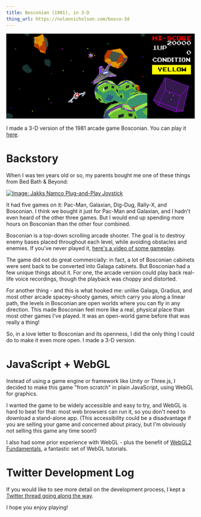 ```yaml
---
title: Bosconian (1981), in 3-D
thing_url: https://nolannicholson.com/bosco-3d
---
```


<a href="{{ page.thing_url }}"> 
<img src="/assets/img/bosco/banner.png" alt="Banner: Bosco-3D gameplay image"
class="article-banner">
</a>

I made a 3-D version of the 1981 arcade game Bosconian. You can play it
[here](https://nolannicholson.com/bosco-3d).

# Backstory

When I was ten years old or so, my parents bought me one of these things
from Bed Bath & Beyond:

[![Image: Jakks Namco Plug-and-Play Joystick
](/assets/img/bosco/Pacman-pnp-promo.webp)
](https://pacman.fandom.com/wiki/Plug_%26_Play_TV_Games)

It had five games on it: Pac-Man, Galaxian, Dig-Dug, Rally-X, and Bosconian. I
think we bought it just for Pac-Man and Galaxian, and I hadn't even heard of the
other three games. But I would end up spending more hours on Bosconian than the
other four combined.

Bosconian is a top-down scrolling arcade shooter. The goal is to destroy enemy
bases placed throughout each level, while avoiding obstacles and enemies. If
you've never played it, [here's a video of some
gameplay](https://youtu.be/EJcCGYERHIc).

The game did not do great commercially: in fact, a lot of Bosconian cabinets
were sent back to be converted into Galaga cabinets.  But Bosconian had a few
unique things about it.  For one, the arcade version could play back real-life
voice recordings, though the playback was choppy and distorted.

For another thing - and this is what hooked me: unlike Galaga, Gradius, and most
other arcade spacey-shooty games, which carry you along a linear path, the
levels in Bosconian are open worlds where you can fly in any direction. This
made Bosconian feel more like a real, physical place than most other games I've
played. It was an open-world game before that was really a thing!

So, in a love letter to Bosconian and its openness, I did the only thing I could
do to make it even more open. I made a 3-D version.

# JavaScript + WebGL

Instead of using a game engine or framework like Unity or Three.js, I decided to
make this game "from scratch" in plain JavaScript, using WebGL for graphics.

I wanted the game to be widely accessible and easy to try, and WebGL is hard to
beat for that: most web browsers can run it, so you don't need to download a
stand-alone app. (This accessibility could be a disadvantage if you are selling
your game and concerned about piracy, but I'm obviously not selling this game
any time soon!)

I also had some prior experience with WebGL - plus the benefit of [WebGL2
Fundamentals](https://webgl2fundamentals.org/), a fantastic set of WebGL
tutorials.

# Twitter Development Log

If you would like to see more detail on the development process, I kept a
[Twitter thread going along the
way](https://twitter.com/NolanNicholson/status/1249873755444146176?s=20).

I hope you enjoy playing!
